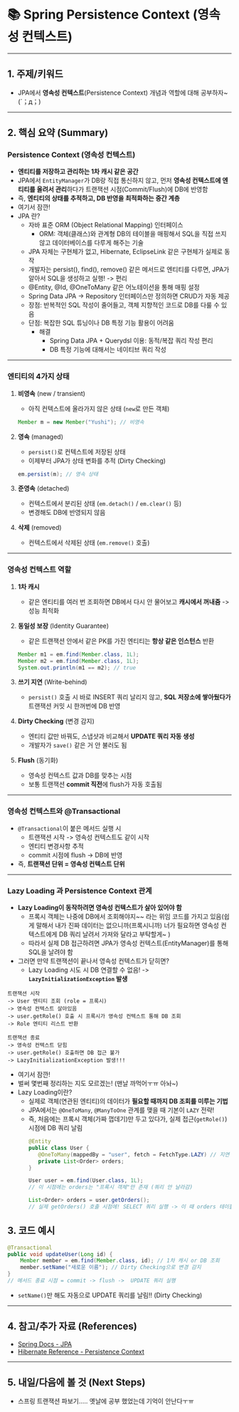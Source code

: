 # 📚 Spring Persistence Context (영속성 컨텍스트)

---

## 1. 주제/키워드
- JPA에서 **영속성 컨텍스트**(Persistence Context) 개념과 역할에 대해 공부하자~ (´；д；)

---

## 2. 핵심 요약 (Summary)

### Persistence Context (영속성 컨텍스트)
- **엔티티를 저장하고 관리하는 1차 캐시 같은 공간**
- JPA에서 `EntityManager`가 DB랑 직접 통신하지 않고, 먼저 **영속성 컨텍스트에 엔티티를 올려서 관리**하다가 트랜잭션 시점(Commit/Flush)에 DB에 반영함
- 즉, **엔티티의 상태를 추적하고, DB 반영을 최적화하는 중간 계층**
- 여기서 잠깐!
- JPA 란?
  - 자바 표준 ORM (Object Relational Mapping) 인터페이스
    - ORM: 객체(클래스)와 관계형 DB의 테이블을 매핑해서 SQL을 직접 쓰지 않고 데이터베이스를 다루게 해주는 기술
  - JPA 자체는 구현체가 없고, Hibernate, EclipseLink 같은 구현체가 실제로 동작
  - 개발자는 persist(), find(), remove() 같은 메서드로 엔티티를 다루면, JPA가 알아서 SQL을 생성하고 실행! -> 편리
  - @Entity, @Id, @OneToMany 같은 어노테이션을 통해 매핑 설정
  - Spring Data JPA -> Repository 인터페이스만 정의하면 CRUD가 자동 제공
  - 장점: 반복적인 SQL 작성이 줄어들고, 객체 지향적인 코드로 DB를 다룰 수 있음
  - 단점: 복잡한 SQL 튜닝이나 DB 특정 기능 활용이 어려움
    - 해결
      - Spring Data JPA + Querydsl 이용: 동적/복잡 쿼리 작성 편리
      - DB 특정 기능에 대해서는 네이티브 쿼리 작성

---

### 엔티티의 4가지 상태
1. **비영속** (new / transient)
   - 아직 컨텍스트에 올라가지 않은 상태 (`new`로 만든 객체)
   ```java
   Member m = new Member("Yushi"); // 비영속
   ```

2. **영속** (managed)
   - `persist()`로 컨텍스트에 저장된 상태
   - 이제부터 JPA가 상태 변화를 추적 (Dirty Checking)
    ```java
    em.persist(m); // 영속 상태
    ```

3. **준영속** (detached)
   - 컨텍스트에서 분리된 상태 (`em.detach()` / `em.clear()` 등)
   - 변경해도 DB에 반영되지 않음

4. **삭제** (removed)
   - 컨텍스트에서 삭제된 상태 (`em.remove()` 호출)

---

### 영속성 컨텍스트 역할

1. **1차 캐시**
   - 같은 엔티티를 여러 번 조회하면 DB에서 다시 안 물어보고 **캐시에서 꺼내줌** -> 성능 최적화

2. **동일성 보장** (Identity Guarantee)
   - 같은 트랜잭션 안에서 같은 PK를 가진 엔티티는 **항상 같은 인스턴스** 반환
    ```java
    Member m1 = em.find(Member.class, 1L);
    Member m2 = em.find(Member.class, 1L);
    System.out.println(m1 == m2); // true
    ```

3. **쓰기 지연** (Write-behind)
   - `persist()` 호출 시 바로 INSERT 쿼리 날리지 않고, **SQL 저장소에 쌓아뒀다가** 트랜잭션 커밋 시 한꺼번에 DB 반영

4. **Dirty Checking** (변경 감지)
   - 엔티티 값만 바꿔도, 스냅샷과 비교해서 **UPDATE 쿼리 자동 생성**
   - 개발자가 `save()` 같은 거 안 불러도 됨

5. **Flush** (동기화)
   - 영속성 컨텍스트 값과 DB를 맞추는 시점
   - 보통 트랜잭션 **commit 직전**에 flush가 자동 호출됨

---

### 영속성 컨텍스트와 @Transactional
- `@Transactional`이 붙은 메서드 실행 시
  - 트랜잭션 시작 -> 영속성 컨텍스트도 같이 시작
  - 엔티티 변경사항 추적
  - commit 시점에 flush -> DB에 반영
- 즉, **트랜잭션 단위 = 영속성 컨텍스트 단위**

---

### Lazy Loading 과 Persistence Context 관계
- **Lazy Loading이 동작하려면 영속성 컨텍스트가 살아 있어야 함**
  -  프록시 객체는 나중에 DB에서 조회해야지~~ 라는 위임 코드를 가지고 있음(쉽게 말해서 내가 진짜 데이터는 없으니까(프록시니까) 너가 필요하면 영속성 컨텍스트에게 DB 쿼리 날려서 가져와 달라고 부탁할게~ )
  -  따라서 실제 DB 접근하려면 JPA가 영속성 컨텍스트(EntityManager)를 통해 SQL을 날려야 함
- 그러면 만약 트랜잭션이 끝나서 영속성 컨텍스트가 닫히면?
  - Lazy Loading 시도 시 DB 연결할 수 없음! -> **`LazyInitializationException` 발생**
```
트랜잭션 시작
-> User 엔티티 조회 (role = 프록시)
-> 영속성 컨텍스트 살아있음
-> user.getRole() 호출 시 프록시가 영속성 컨텍스트 통해 DB 조회
-> Role 엔티티 리스트 반환

트랜잭션 종료
-> 영속성 컨텍스트 닫힘
-> user.getRole() 호출하면 DB 접근 불가
-> LazyInitializationException 발생!!!
```

- 여기서 잠깐!
- 벌써 몇번째 정리하는 지도 모르겠는! (맨날 까먹어ㅜㅠ 아놔~)
- Lazy Loading이란?
  -  실제로 객체(연관된 엔티티)의 데이터가 **필요할 때까지 DB 조회를 미루는 기법**
  -  JPA에서는 `@OneToMany`, `@ManyToOne` 관계를 맺을 때 기본이 `LAZY` 전략!
  -  즉, 처음에는 프록시 객체(가짜 껍데기)만 두고 있다가, 실제 접근(`getRole()`) 시점에 DB 쿼리 날림
      ```java
      @Entity
      public class User {
         @OneToMany(mappedBy = "user", fetch = FetchType.LAZY) // 지연 로딩
         private List<Order> orders;
      }
      ```
      ```java
      User user = em.find(User.class, 1L);
      // 이 시점에는 orders는 "프록시 객체"만 존재 (쿼리 안 날라감)

      List<Order> orders = user.getOrders(); 
      // 실제 getOrders() 호출 시점에! SELECT 쿼리 실행 -> 이 때 orders 테이블에서 조회
      ```

## 3. 코드 예시

```java
@Transactional
public void updateUser(Long id) {
    Member member = em.find(Member.class, id); // 1차 캐시 or DB 조회
    member.setName("새로운 이름"); // Dirty Checking으로 변경 감지
} 
// 메서드 종료 시점 = commit -> flush ->  UPDATE 쿼리 실행
```
- `setName()`만 해도 자동으로 UPDATE 쿼리를 날림!! (Dirty Checking)

---

## 4. 참고/추가 자료 (References)

- [Spring Docs - JPA](https://docs.spring.io/spring-framework/reference/data-access/orm/jpa.html)
- [Hibernate Reference - Persistence Context](https://docs.jboss.org/hibernate/orm/5.4/userguide/html_single/Hibernate_User_Guide.html#pc-overview)

---

## 5. 내일/다음에 볼 것 (Next Steps)
- 스프링 트랜잭션 파보기..... 옛날에 공부 했었는데 기억이 안난다ㅜㅠ